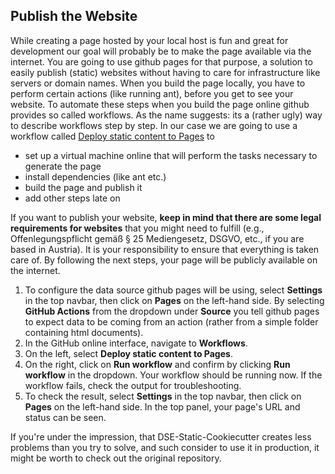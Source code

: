 ## Publish the Website

While creating a page hosted by your local host is fun and great for development our goal will probably be to make the page available via the internet. You are going to use github pages for that purpose, a solution to easily publish (static) websites without having to care for infrastructure like servers or domain names. When you build the page locally, you have to perform certain actions (like running ant), before you get to see your website. To automate these steps when you build the page online github provides so called workflows. As the name suggests: its a (rather ugly) way to describe workflows step by step. In our case we are going to use a workflow called [Deploy static content to Pages](./.github/workflows/build.yml) to 

* set up a virtual machine online that will perform the tasks necessary to generate the page
* install dependencies (like ant etc.)
* build the page and publish it
* add other steps late on


If you want to publish your website, **keep in mind that there are some legal requirements for websites** that you might need to fulfill (e.g., Offenlegungspflicht gemäß § 25 Mediengesetz, DSGVO, etc., if you are based in Austria). It is your responsibility to ensure that everything is taken care of. By following the next steps, your page will be publicly available on the internet.

1. To configure the data source github pages will be using, select **Settings** in the top navbar, then click on **Pages** on the left-hand side. By selecting **GitHub Actions** from the dropdown under **Source** you tell github pages to expect data to be coming from an action (rather from a simple folder containing html documents).
2. In the GitHub online interface, navigate to **Workflows**.
3. On the left, select **Deploy static content to Pages**.
4. On the right, click on **Run workflow** and confirm by clicking **Run workflow** in the dropdown. Your workflow should be running now. If the workflow fails, check the output for troubleshooting.
5. To check the result, select **Settings** in the top navbar, then click on **Pages** on the left-hand side. In the top panel, your page's URL and status can be seen.

If you're under the impression, that DSE-Static-Cookiecutter creates less problems than you try to solve, and such consider to use it in production, it might be worth to check out the original repository.
